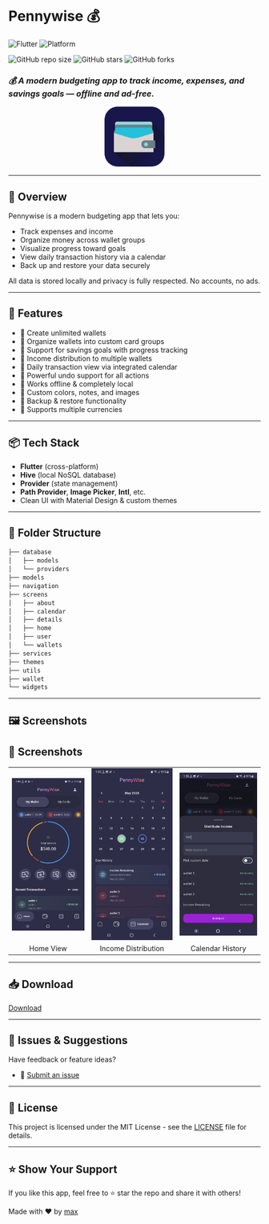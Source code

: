 # Pennywise 💰

![Flutter](https://img.shields.io/badge/flutter-stable-blue?logo=flutter)
![Platform](https://img.shields.io/badge/platform-android%20%7C%20ios-blue)


![GitHub repo size](https://img.shields.io/github/repo-size/sadmaxie/pennywise)
![GitHub stars](https://img.shields.io/github/stars/sadmaxie/vcard-personal-portfolio-2025?style=social)
![GitHub forks](https://img.shields.io/github/forks/sadmaxie/vcard-personal-portfolio-2025?style=social)

### *💰 A modern budgeting app to track income, expenses, and savings goals — offline and ad-free.*

<div align="center">
  <img alt="Pennywise App Icon" src="./readme%20assets/app_icon.png" width="120"/>
</div>

---

## 🚀 Overview

Pennywise is a modern budgeting app that lets you:

* Track expenses and income
* Organize money across wallet groups
* Visualize progress toward goals
* View daily transaction history via a calendar
* Back up and restore your data securely

All data is stored locally and privacy is fully respected. No accounts, no ads.

---

## 📱 Features

* 🔹 Create unlimited wallets
* 🔹 Organize wallets into custom card groups
* 🔹 Support for savings goals with progress tracking
* 🔹 Income distribution to multiple wallets
* 🔹 Daily transaction view via integrated calendar
* 🔹 Powerful undo support for all actions
* 🔹 Works offline & completely local
* 🔹 Custom colors, notes, and images
* 🔹 Backup & restore functionality
* 🔹 Supports multiple currencies

---

## 📦 Tech Stack

* **Flutter** (cross-platform)
* **Hive** (local NoSQL database)
* **Provider** (state management)
* **Path Provider**, **Image Picker**, **Intl**, etc.
* Clean UI with Material Design & custom themes

---

## 🧠 Folder Structure

```bash
├── database
│   ├── models
│   └── providers
├── models
├── navigation
├── screens
│   ├── about
│   ├── calendar
│   ├── details
│   ├── home
│   ├── user
│   └── wallets
├── services
├── themes
├── utils
├── wallet
└── widgets
```

---

## 🖼 Screenshots

## 📱 Screenshots

<table>
  <tr>
    <td><img src="./readme%20assets/Home_View.jpg" alt="Home View" width="250"/></td>
    <td><img src="./readme%20assets/Income_Distribution.jpg" alt="Income Distribution" width="250"/></td>
    <td><img src="./readme%20assets/Calendar_History.jpg" alt="Calendar History" width="250"/></td>
  </tr>
  <tr>
    <td align="center">Home View</td>
    <td align="center">Income Distribution</td>
    <td align="center">Calendar History</td>
  </tr>
</table>

---

## 📥 Download

[Download](https://github.com/sadmaxie/PennyWise/releases)

---

## 🐛 Issues & Suggestions

Have feedback or feature ideas?

* 📩 [Submit an issue](https://github.com/your-username/pennywise/issues)

---

## 📝 License

This project is licensed under the MIT License - see the [LICENSE](./LICENSE) file for details.

---

## ⭐ Show Your Support

If you like this app, feel free to ⭐ star the repo and share it with others!

Made with ❤️ by [max](https://github.com/sadmaxie)
